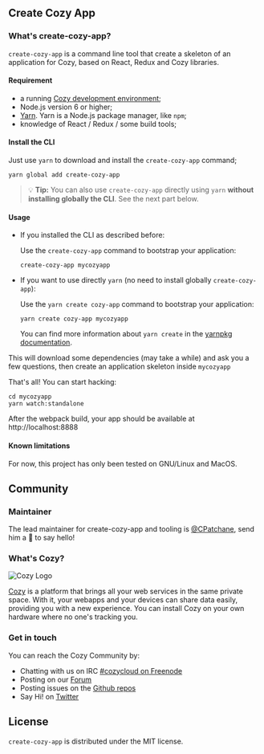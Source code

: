 ## Create Cozy App

### What's create-cozy-app?

`create-cozy-app` is a command line tool that create a skeleton of an application for Cozy, based on React, Redux and Cozy libraries.

#### Requirement

 - a running [Cozy development environment](https://docs.cozy.io/en/dev/app/#install-the-development-environment);
 - Node.js version 6 or higher;
 - [Yarn](https://yarnpkg.com). Yarn is a Node.js package manager, like `npm`;
 - knowledge of React / Redux / some build tools;


#### Install the CLI

Just use `yarn` to download and install the `create-cozy-app` command;

```
yarn global add create-cozy-app
```

> :bulb: __Tip:__ You can also use `create-cozy-app` directly using `yarn` __without installing globally the CLI__. See the next part below.

#### Usage

* If you installed the CLI as described before:

    Use the `create-cozy-app` command to bootstrap your application:

    ```
    create-cozy-app mycozyapp
    ```
* If you want to use directly `yarn` (no need to install globally `create-cozy-app`):

    Use the `yarn create cozy-app` command to bootstrap your application:

    ```
    yarn create cozy-app mycozyapp
    ```

    You can find more information about `yarn create` in the [yarnpkg documentation](https://yarnpkg.com/lang/en/docs/cli/create/).

This will download some dependencies (may take a while) and ask you a few questions, then create an application skeleton inside `mycozyapp`

That's all! You can start hacking:

```
cd mycozyapp
yarn watch:standalone
```

After the webpack build, your app should be available at http://localhost:8888


#### Known limitations

For now, this project has only been tested on GNU/Linux and MacOS.


## Community

### Maintainer

The lead maintainer for create-cozy-app and tooling is [@CPatchane](https://github.com/cpatchane), send him a :beers: to say hello!

### What's Cozy?

![Cozy Logo](https://cdn.rawgit.com/cozy/cozy-guidelines/master/templates/cozy_logo_small.svg)

[Cozy] is a platform that brings all your web services in the same private space.  With it, your webapps and your devices can share data easily, providing you with a new experience. You can install Cozy on your own hardware where no one's tracking you.

### Get in touch

You can reach the Cozy Community by:

- Chatting with us on IRC [#cozycloud on Freenode][freenode]
- Posting on our [Forum][forum]
- Posting issues on the [Github repos][github]
- Say Hi! on [Twitter][twitter]


## License

`create-cozy-app` is distributed under the MIT license.


[cozy]: https://cozy.io "Cozy Cloud"
[freenode]: http://webchat.freenode.net/?randomnick=1&channels=%23cozycloud&uio=d4
[forum]: https://forum.cozy.io/
[github]: https://github.com/cozy/
[twitter]: https://twitter.com/cozycloud
